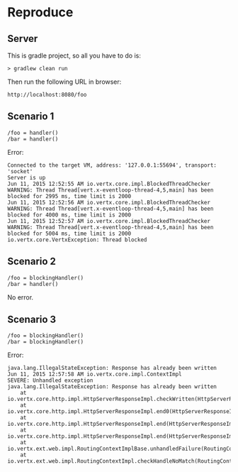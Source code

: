 # Reproduce

## Server

This is gradle project, so all you have to do is:

	> gradlew clean run
	
Then run the following URL in browser:

	http://localhost:8080/foo

## Scenario 1

	/foo = handler()
	/bar = handler()

Error:

	Connected to the target VM, address: '127.0.0.1:55694', transport: 'socket'
	Server is up
	Jun 11, 2015 12:52:55 AM io.vertx.core.impl.BlockedThreadChecker
	WARNING: Thread Thread[vert.x-eventloop-thread-4,5,main] has been blocked for 2995 ms, time limit is 2000
	Jun 11, 2015 12:52:56 AM io.vertx.core.impl.BlockedThreadChecker
	WARNING: Thread Thread[vert.x-eventloop-thread-4,5,main] has been blocked for 4000 ms, time limit is 2000
	Jun 11, 2015 12:52:57 AM io.vertx.core.impl.BlockedThreadChecker
	WARNING: Thread Thread[vert.x-eventloop-thread-4,5,main] has been blocked for 5004 ms, time limit is 2000
	io.vertx.core.VertxException: Thread blocked

## Scenario 2

	/foo = blockingHandler()
	/bar = handler()

No error.

## Scenario 3

	/foo = blockingHandler()
	/bar = blockingHandler()

Error:

	java.lang.IllegalStateException: Response has already been written
	Jun 11, 2015 12:57:58 AM io.vertx.core.impl.ContextImpl
	SEVERE: Unhandled exception
	java.lang.IllegalStateException: Response has already been written
		at io.vertx.core.http.impl.HttpServerResponseImpl.checkWritten(HttpServerResponseImpl.java:522)
		at io.vertx.core.http.impl.HttpServerResponseImpl.end0(HttpServerResponseImpl.java:367)
		at io.vertx.core.http.impl.HttpServerResponseImpl.end(HttpServerResponseImpl.java:299)
		at io.vertx.core.http.impl.HttpServerResponseImpl.end(HttpServerResponseImpl.java:284)
		at io.vertx.ext.web.impl.RoutingContextImplBase.unhandledFailure(RoutingContextImplBase.java:92)
		at io.vertx.ext.web.impl.RoutingContextImpl.checkHandleNoMatch(RoutingContextImpl.java:105)

